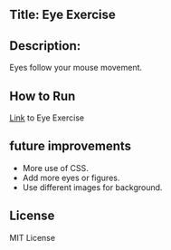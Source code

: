 ## Title: Eye Exercise

## Description: 
Eyes follow your mouse movement.
## How to Run 
<a href="https://soojsooj.github.io/MIT-work/eye-movement-exercise/index.html">Link</a> to Eye Exercise

## future improvements
* More use of CSS.
* Add more eyes or figures.
* Use different images for background.

## License
MIT License
